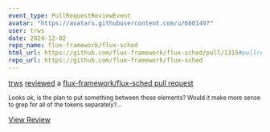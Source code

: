 ```yaml
---
event_type: PullRequestReviewEvent
avatar: "https://avatars.githubusercontent.com/u/660149?"
user: trws
date: 2024-12-02
repo_name: flux-framework/flux-sched
html_url: https://github.com/flux-framework/flux-sched/pull/1315#pullrequestreview-2471611640
repo_url: https://github.com/flux-framework/flux-sched
---
```


<a href='https://github.com/trws' target='_blank'>trws</a> <a href='https://github.com/flux-framework/flux-sched/pull/1315#pullrequestreview-2471611640' target='_blank'>reviewed</a> a <a href='https://github.com/flux-framework/flux-sched/pull/1315' target='_blank'>flux-framework/flux-sched pull request</a>

<small>Looks ok, is the plan to put something between these elements? Would it make more sense to grep for all of the tokens separately?...</small>

<a href='https://github.com/flux-framework/flux-sched/pull/1315#pullrequestreview-2471611640' target='_blank'>View Review</a>